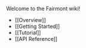 Welcome to the Fairmont wiki!

- [[Overview]]
- [[Getting Started]]
- [[Tutorial]]
- [[API Reference]]

